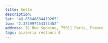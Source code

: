 ```yaml
---
title: Sette
description:
lat: '48.85648684419265'
lon: '2.373997454373452'
address: 32 Rue Sedaine, 75011 Paris, France
tags: pizzeria restaurant
---
```

